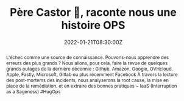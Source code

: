 ---
title: Père Castor 🐻, raconte nous une histoire OPS

event: Touraine Tech 22
event_url: https://touraine.tech/

location: Tours (Polytech')
address:
  street: 64 Av. Jean Portalis
  city: Tours
  region: Centre-Val de Loire
  postcode: '37200'
  country: France

summary: Suite aux derniers incidents AWS ? Que pouvons-nous apprendre ?
abstract: "L'échec comme une source de connaissance. Pouvons-nous apprendre des erreurs des plus grands ?
Nous allons, pour cela, faire la revue de quelques grands outages de la dernière décennie : Github, Amazon, Google, OVHcloud, Apple, Fastly, Microsoft, Gitlab ou plus récemment Facebook À travers la lecture des post-mortems des incidents, nous analyserons la root cause, la mise en place de la remédiation, et en extraire des bonnes pratiques

~ IaaS (Interruption as a Sageness) #HugOps"

date: "2022-01-21T08:30:00Z"
date_end: "2022-01-21T18:30:00Z"
all_day: false

publishDate: "2021-12-21T00:00:00Z"

authors: [David Aparicio]
tags: [Cloud, SRE]

featured: false

image:
  caption: 'Crédits: [**Photo by Taylor Vick on Unsplash**](https://unsplash.com/photos/M5tzZtFCOfs)'
  focal_point: Right

links:
- name: Vidéo
  url: https://youtu.be/pjv1Jic7VLM
  #icon: youtube
  #icon_pack: fab
- icon: binoculars
  icon_pack: fas
  name: Description
  url: https://2022.touraine.tech/talk/1ii3MtY8M6p4lwM2VKDx
- icon: file-alt
  icon_pack: fas
  name: Article
  url: https://blog.ovhcloud.com/ovhcloud-at-touraine-tech/
  #url: https://blog.devrel.ovh/2022-01-24-touraine-tech/
  # https://mobile.twitter.com/tourainetech/status/1484450863850696706
- icon: comments
  icon_pack: fas
  name: Avis
  url: https://openfeedback.io/O0JgOh7607hrFK6xomd6/2022-01-21/SIE6sm17zZIewvX5vO9G
url_code: ""
url_pdf: ""
url_slides: "talks/TNT2022_PereCastor.pdf"
url_video: "" #https://youtu.be/pjv1Jic7VLM

slides: ""
projects: []
---